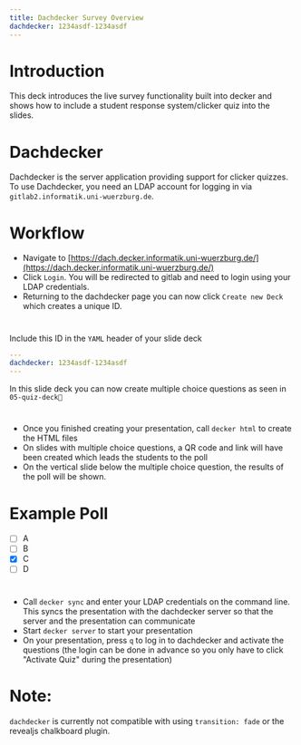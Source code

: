 ```yaml
---
title: Dachdecker Survey Overview
dachdecker: 1234asdf-1234asdf 
---
```


# Introduction


This deck introduces the live survey functionality built into decker and shows how to include a student response system/clicker quiz into the slides.

# Dachdecker

Dachdecker is the server application providing support for clicker quizzes. To use Dachdecker, you need an LDAP account for logging in via `gitlab2.informatik.uni-wuerzburg.de`.

# Workflow

- Navigate to [https://dach.decker.informatik.uni-wuerzburg.de/](https://dach.decker.informatik.uni-wuerzburg.de/)  
- Click `Login`. You will be redirected to gitlab and need to login using your LDAP credentials.
- Returning to the dachdecker page you can now click `Create new Deck` which creates a unique ID.

# 

Include this ID in the `YAML` header of your slide deck 

```yaml
---
dachdecker: 1234asdf-1234asdf 
---
```

In this slide deck you can now create multiple choice questions as seen in `05-quiz-deck`


#

- Once you finished creating your presentation, call `decker html` to create the HTML files
- On slides with multiple choice questions, a QR code and link will have been created which leads the students to the poll
- On the vertical slide below the multiple choice question, the results of the poll will be shown.

# Example Poll

* [ ] A
* [ ] B
* [X] C
* [ ] D

#

- Call `decker sync` and enter your LDAP credentials on the command line. This syncs the presentation with the dachdecker server so that the server and the presentation can communicate
- Start `decker server` to start your presentation
- On your presentation, press `q` to log in to dachdecker and activate the questions (the login can be done in advance so you only have to click "Activate Quiz" during the presentation)

# Note:

`dachdecker` is currently not compatible with using `transition: fade` or the revealjs chalkboard plugin. 